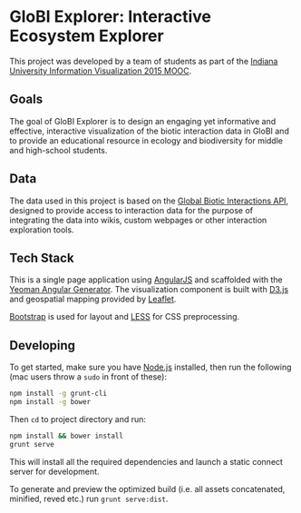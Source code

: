 # GloBI Explorer: Interactive Ecosystem Explorer

This project was developed by a team of students as part of the [Indiana University Information Visualization 2015 MOOC](http://ivmooc.cns.iu.edu/).

## Goals

The  goal  of  GloBI  Explorer  is  to  design  an  engaging  yet informative  and  effective,  interactive  visualization  of the  biotic interaction data in GloBI and to provide an educational resource in ecology and biodiversity for middle and high-school students.

## Data

The data used in this project is based on the [Global Biotic Interactions API](https://github.com/jhpoelen/eol-globi-data/wiki/API), designed to provide access to interaction data for the purpose of integrating the data into wikis, custom webpages or other interaction exploration tools.

## Tech Stack

This is a single page application using [AngularJS](https://angularjs.org/) and scaffolded with the [Yeoman Angular Generator](https://github.com/yeoman/generator-angular). The visualization component is built with [D3.js](http://d3js.org/) and geospatial mapping provided by [Leaflet](http://leafletjs.com/).

[Bootstrap](http://getbootstrap.com/) is used for layout and [LESS](http://lesscss.org/) for CSS preprocessing.

## Developing

To get started, make sure you have [Node.js](https://nodejs.org/) installed, then run the following (mac users throw a `sudo` in front of these):

```bash
npm install -g grunt-cli
npm install -g bower
```

Then `cd` to project directory and run:

```bash
npm install && bower install
grunt serve
```

This will install all the required dependencies and launch a static connect server for development.

To generate and preview the optimized build (i.e. all assets concatenated, minified, reved etc.) run `grunt serve:dist`.
